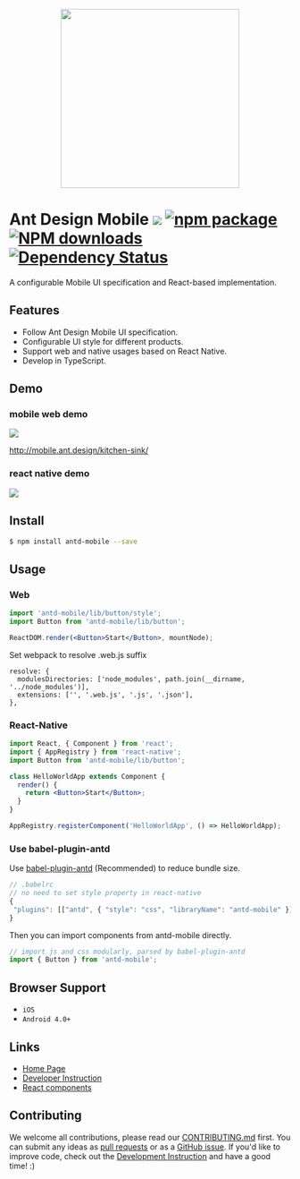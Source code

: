 <p align="center">
  <a href="http://mobile.ant.design">
    <img width="320" src="https://zos.alipayobjects.com/rmsportal/XyhtJExcOrXZnLv.png">
  </a>
</p>

# Ant Design Mobile [![](https://img.shields.io/travis/ant-design/ant-design-mobile.svg?style=flat-square)](https://travis-ci.org/ant-design/ant-design-mobile) [![npm package](https://img.shields.io/npm/v/antd-mobile.svg?style=flat-square)](https://www.npmjs.org/package/antd-mobile) [![NPM downloads](http://img.shields.io/npm/dm/antd-mobile.svg?style=flat-square)](https://npmjs.org/package/antd-mobile) [![Dependency Status](https://david-dm.org/ant-design/ant-design-mobile.svg?style=flat-square)](https://david-dm.org/ant-design/ant-design-mobile)

A configurable Mobile UI specification and React-based implementation.

## Features

- Follow Ant Design Mobile UI specification.
- Configurable UI style for different products.
- Support web and native usages based on React Native.
- Develop in TypeScript.

## Demo

### mobile web demo

<img src="https://zos.alipayobjects.com/rmsportal/dLMGiKuyFLBfYfm.png" />

http://mobile.ant.design/kitchen-sink/

### react native demo

<img src="https://cloud.githubusercontent.com/assets/1698185/18130654/6ba4ccea-6fc2-11e6-9aa1-0a53cd74d9e1.png" />


## Install

```bash
$ npm install antd-mobile --save
```


## Usage

### Web

```jsx
import 'antd-mobile/lib/button/style';
import Button from 'antd-mobile/lib/button';

ReactDOM.render(<Button>Start</Button>, mountNode);
```

Set webpack to resolve .web.js suffix

```
resolve: {
  modulesDirectories: ['node_modules', path.join(__dirname, '../node_modules')],
  extensions: ['', '.web.js', '.js', '.json'],
},
```

### React-Native

```jsx
import React, { Component } from 'react';
import { AppRegistry } from 'react-native';
import Button from 'antd-mobile/lib/button';

class HelloWorldApp extends Component {
  render() {
    return <Button>Start</Button>;
  }
}

AppRegistry.registerComponent('HelloWorldApp', () => HelloWorldApp);
```

### Use babel-plugin-antd

Use [babel-plugin-antd](https://github.com/ant-design/babel-plugin-antd) (Recommended) to reduce bundle size.

```js
// .babelrc
// no need to set style property in react-native
{
 "plugins": [["antd", { "style": "css", "libraryName": "antd-mobile" }]]
}
```

Then you can import components from antd-mobile directly.

```jsx
// import js and css modularly, parsed by babel-plugin-antd
import { Button } from 'antd-mobile';
```

## Browser Support

- `iOS`
- `Android 4.0+`

## Links

- [Home Page](http://mobile.ant.design)
- [Developer Instruction](http://github.com/ant-design/ant-design-mobile/blob/master/development.md)
- [React components](http://github.com/react-component/)

## Contributing

We welcome all contributions, please read our [CONTRIBUTING.md](https://github.com/ant-design/ant-design-mobile/blob/master/.github/CONTRIBUTING.md) first. You can submit any ideas as [pull requests](https://github.com/ant-design/ant-design-mobile/pulls) or as a [GitHub issue](https://github.com/ant-design/ant-design-mobile/issues). If you'd like to improve code, check out the [Development Instruction](https://github.com/ant-design/ant-design-mobile/blob/master/development.md) and have a good time! :)
